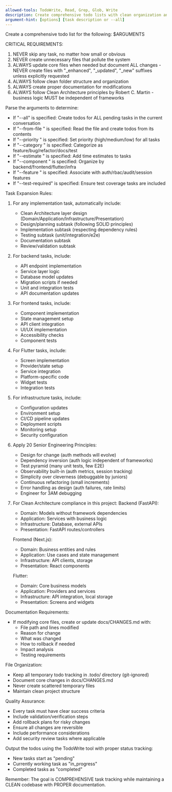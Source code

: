 ```yaml
---
allowed-tools: TodoWrite, Read, Grep, Glob, Write
description: Create comprehensive todo lists with clean organization and documentation
argument-hint: [options] [task description or --all]
---
```


Create a comprehensive todo list for the following: $ARGUMENTS

CRITICAL REQUIREMENTS:
1. NEVER skip any task, no matter how small or obvious
2. NEVER create unnecessary files that pollute the system
3. ALWAYS update core files when needed but document ALL changes - NEVER create files with "_enhanced", "_updated", "_new" suffixes unless explicitly requested
4. ALWAYS follow clean folder structure and organization
5. ALWAYS create proper documentation for modifications
6. ALWAYS follow Clean Architecture principles by Robert C. Martin - business logic MUST be independent of frameworks

Parse the arguments to determine:
- If "--all" is specified: Create todos for ALL pending tasks in the current conversation
- If "--from-file <path>" is specified: Read the file and create todos from its contents
- If "--priority <level>" is specified: Set priority (high/medium/low) for all tasks
- If "--category <type>" is specified: Categorize as feature/bug/refactor/docs/test
- If "--estimate <time>" is specified: Add time estimates to tasks
- If "--component <type>" is specified: Organize by backend/frontend/flutter/infra
- If "--feature <name>" is specified: Associate with auth/rbac/audit/session features
- If "--test-required" is specified: Ensure test coverage tasks are included

Task Expansion Rules:
1. For any implementation task, automatically include:
   - Clean Architecture layer design (Domain/Application/Infrastructure/Presentation)
   - Design/planning subtask (following SOLID principles)
   - Implementation subtask (respecting dependency rules)
   - Testing subtask (unit/integration/e2e)
   - Documentation subtask
   - Review/validation subtask

2. For backend tasks, include:
   - API endpoint implementation
   - Service layer logic
   - Database model updates
   - Migration scripts if needed
   - Unit and integration tests
   - API documentation updates

3. For frontend tasks, include:
   - Component implementation
   - State management setup
   - API client integration
   - UI/UX implementation
   - Accessibility checks
   - Component tests

4. For Flutter tasks, include:
   - Screen implementation
   - Provider/state setup
   - Service integration
   - Platform-specific code
   - Widget tests
   - Integration tests

5. For infrastructure tasks, include:
   - Configuration updates
   - Environment setup
   - CI/CD pipeline updates
   - Deployment scripts
   - Monitoring setup
   - Security configuration

6. Apply 20 Senior Engineering Principles:
   - Design for change (auth methods will evolve)
   - Dependency inversion (auth logic independent of frameworks)
   - Test pyramid (many unit tests, few E2E)
   - Observability built-in (auth metrics, session tracking)
   - Simplicity over cleverness (debuggable by juniors)
   - Continuous refactoring (small increments)
   - Error handling as design (auth failures, rate limits)
   - Engineer for 3AM debugging

7. For Clean Architecture compliance in this project:
   Backend (FastAPI):
   - Domain: Models without framework dependencies
   - Application: Services with business logic
   - Infrastructure: Database, external APIs
   - Presentation: FastAPI routes/controllers

   Frontend (Next.js):
   - Domain: Business entities and rules
   - Application: Use cases and state management
   - Infrastructure: API clients, storage
   - Presentation: React components

   Flutter:
   - Domain: Core business models
   - Application: Providers and services
   - Infrastructure: API integration, local storage
   - Presentation: Screens and widgets

Documentation Requirements:
- If modifying core files, create or update docs/CHANGES.md with:
  - File path and lines modified
  - Reason for change
  - What was changed
  - How to rollback if needed
  - Impact analysis
  - Testing requirements

File Organization:
- Keep all temporary todo tracking in .todo/ directory (git-ignored)
- Document core changes in docs/CHANGES.md
- Never create scattered temporary files
- Maintain clean project structure

Quality Assurance:
- Every task must have clear success criteria
- Include validation/verification steps
- Add rollback plans for risky changes
- Ensure all changes are reversible
- Include performance considerations
- Add security review tasks where applicable

Output the todos using the TodoWrite tool with proper status tracking:
- New tasks start as "pending"
- Currently working task as "in_progress"
- Completed tasks as "completed"

Remember: The goal is COMPREHENSIVE task tracking while maintaining a CLEAN codebase with PROPER documentation.